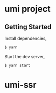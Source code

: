 # umi project

## Getting Started

Install dependencies,

```bash
$ yarn
```

Start the dev server,

```bash
$ yarn start
```
# umi-ssr
